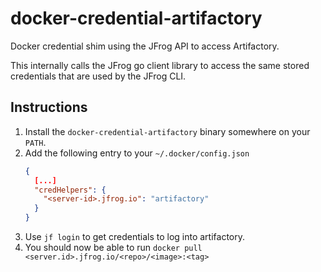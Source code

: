 # docker-credential-artifactory

Docker credential shim using the JFrog API to access Artifactory.

This internally calls the JFrog go client library to access the same stored
credentials that are used by the JFrog CLI.

## Instructions

1.  Install the `docker-credential-artifactory` binary somewhere on your `PATH`.
2.  Add the following entry to your `~/.docker/config.json`
    ```json
    {
      [...]
      "credHelpers": {
        "<server-id>.jfrog.io": "artifactory"
      }
    }
    ```
3.  Use `jf login` to get credentials to log into artifactory.
4.  You should now be able to run `docker pull <server.id>.jfrog.io/<repo>/<image>:<tag>`
